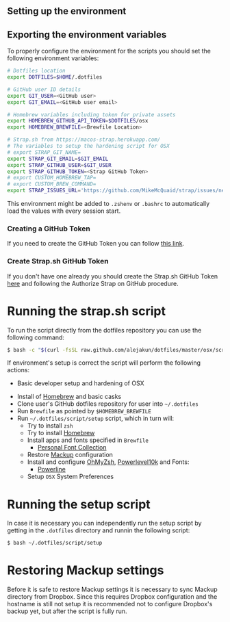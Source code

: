 ## Setting up the environment
## Exporting the environment variables

To properly configure the environment for the scripts you should set the following environment variables:

```sh
# Dotfiles location
export DOTFILES=$HOME/.dotfiles

# GitHub user ID details
export GIT_USER=<GitHub user>
export GIT_EMAIL=<GitHub user email>

# Homebrew variables including token for private assets
export HOMEBREW_GITHUB_API_TOKEN=$DOTFILES/osx
export HOMEBREW_BREWFILE=<Brewfile Location>

# Strap.sh from https://macos-strap.herokuapp.com/
# The variables to setup the hardening script for OSX
# export STRAP_GIT_NAME=
export STRAP_GIT_EMAIL=$GIT_EMAIL
export STRAP_GITHUB_USER=$GIT_USER
export STRAP_GITHUB_TOKEN=<Strap GitHub Token>
# export CUSTOM_HOMEBREW_TAP=
# export CUSTOM_BREW_COMMAND=
export STRAP_ISSUES_URL='https://github.com/MikeMcQuaid/strap/issues/new'
```
This environment might be added to `.zshenv` or `.bashrc` to automatically load the values with every session start.

### Creating a GitHub Token

If you need to create the GitHub Token you can follow [this link](https://github.com/settings/tokens/new?scopes=gist,repo,workflow&description=Homebrew).

### Create Strap.sh GitHub Token

If you don't have one already you should create the Strap.sh GitHub Token [here](https://macos-strap.herokuapp.com/) and following the Authorize Strap on GitHub procedure.

# Running the strap.sh script

To run the script directly from the dotfiles repository you can use the following command:
```sh
$ bash -c "$(curl -fsSL raw.github.com/alejakun/dotfiles/master/osx/script/strap.sh)"
```
If environment's setup is correct the script will perform the following actions:

* Basic developer setup and hardening of OSX

<!-- ## Installing Command Line Tools for Mac

Among other things it is necessary to have `git` installed in the destination host (not necessary if starting from the strap.sh script as the script will perform the installation as part of it's actions), in case it is not present in the system, it can be installed as part of the Command Line Tools for Mac. To install CLT for Mac without fully installing Xcode there are two options:
* To install with a UI use the following command: `xcode-select --install`, this will prompt the UI Installer
* To install fully with the console, the following commands may be used:
```sh
touch /tmp/.com.apple.dt.CommandLineTools.installondemand.in-progress;
sudo softwareupdate -i -a
rm /tmp/.com.apple.dt.CommandLineTools.installondemand.in-progress
```
Installing CLT for Mac will install the following utilities (as documented [here](https://mac.install.guide/commandlinetools/4.html)) without installing Xcode:

* clang
* gcc
* git
``` -->

* Install of [Homebrew](https://brew.sh/) and basic casks
* Clone user's GitHub dotfiles repository for user into `~/.dotfiles`
* Run `Brewfile` as pointed by `$HOMEBREW_BREWFILE`
* Run `~/.dotfiles/script/setup` script, which in turn will:
    * Try to install `zsh`
    * Try to install [Homebrew](https://brew.sh/)
    * Install apps and fonts specified in `Brewfile`
        * [Personal Font Collection](https://github.com/alejakun/homebrew-cask)
    * Restore [Mackup](https://github.com/lra/mackup) configuration
    * Install and configure [OhMyZsh](https://ohmyz.sh/), [Powerlevel10k](https://github.com/romkatv/powerlevel10k) and Fonts:
        * [Powerline](https://github.com/powerline/fonts)
    * Setup `OSX` System Preferences
# Running the setup script

In case it is necessary you can independently run the setup script by getting in the `.dotfiles` directory and runnin the following script:
```sh
$ bash ~/.dotfiles/script/setup
```

# Restoring Mackup settings

Before it is safe to restore Mackup settings it is necessary to sync Mackup directory from Dropbox. Since this requires Dropbox configuration and the hostname is still not setup it is recommended not to configure Dropbox's backup yet, but after the script is fully run.